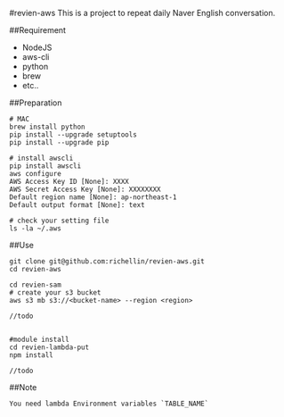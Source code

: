 #revien-aws
This is a project to repeat daily Naver English conversation.

##Requirement
+ NodeJS
+ aws-cli
+ python
+ brew
+ etc..

##Preparation
```
# MAC
brew install python
pip install --upgrade setuptools
pip install --upgrade pip

# install awscli
pip install awscli
aws configure
AWS Access Key ID [None]: XXXX
AWS Secret Access Key [None]: XXXXXXXX
Default region name [None]: ap-northeast-1
Default output format [None]: text

# check your setting file
ls -la ~/.aws
```

##Use
```
git clone git@github.com:richellin/revien-aws.git
cd revien-aws

cd revien-sam
# create your s3 bucket
aws s3 mb s3://<bucket-name> --region <region>

//todo


#module install
cd revien-lambda-put
npm install

//todo

```

##Note
```
You need lambda Environment variables `TABLE_NAME`
```
